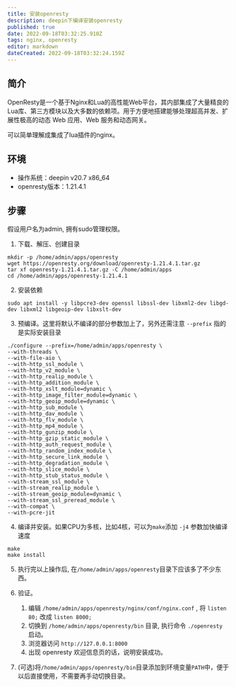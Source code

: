 ```yaml
---
title: 安装openresty
description: deepin下编译安装openresty
published: true
date: 2022-09-18T03:32:25.910Z
tags: nginx, openresty
editor: markdown
dateCreated: 2022-09-18T03:32:24.159Z
---
```


## 简介

OpenResty是一个基于Nginx和Lua的高性能Web平台，其内部集成了大量精良的Lua库、第三方模块以及大多数的依赖项。用于方便地搭建能够处理超高并发、扩展性极高的动态 Web 应用、Web 服务和动态网关。

可以简单理解成集成了lua插件的nginx。

## 环境

- 操作系统：deepin v20.7 x86_64
- openresty版本：1.21.4.1

## 步骤

假设用户名为admin, 拥有sudo管理权限。

1. 下载、解压、创建目录

```shell
mkdir -p /home/admin/apps/openresty
wget https://openresty.org/download/openresty-1.21.4.1.tar.gz
tar xf openresty-1.21.4.1.tar.gz -C /home/admin/apps
cd /home/admin/apps/openresty-1.21.4.1
```

2. 安装依赖

```shell
sudo apt install -y libpcre3-dev openssl libssl-dev libxml2-dev libgd-dev libxml2 libgeoip-dev libxslt-dev
```

3. 预编译。这里将默认不编译的部分参数加上了，另外还需注意 `--prefix` 指的是实际安装目录

```shell
./configure --prefix=/home/admin/apps/openresty \
--with-threads \
--with-file-aio \
--with-http_ssl_module \
--with-http_v2_module \
--with-http_realip_module \
--with-http_addition_module \
--with-http_xslt_module=dynamic \
--with-http_image_filter_module=dynamic \
--with-http_geoip_module=dynamic \
--with-http_sub_module \
--with-http_dav_module \
--with-http_flv_module \
--with-http_mp4_module \
--with-http_gunzip_module \
--with-http_gzip_static_module \
--with-http_auth_request_module \
--with-http_random_index_module \
--with-http_secure_link_module \
--with-http_degradation_module \
--with-http_slice_module \
--with-http_stub_status_module \
--with-stream_ssl_module \
--with-stream_realip_module \
--with-stream_geoip_module=dynamic \
--with-stream_ssl_preread_module \
--with-compat \
--with-pcre-jit
```

4. 编译并安装。如果CPU为多核，比如4核，可以为`make`添加 `-j4` 参数加快编译速度

```shell
make
make install
```

5. 执行完以上操作后, 在`/home/admin/apps/openresty`目录下应该多了不少东西。
6. 验证。

   1. 编辑 `/home/admin/apps/openresty/nginx/conf/nginx.conf` , 将 `listen 80;` 改成 `listen 8000;` 
   2. 切换到 `/home/admin/apps/openresty/bin` 目录, 执行命令 `./openresty` 启动。
   3. 浏览器访问 `http://127.0.0.1:8000`
   4. 出现 openresty 欢迎信息页的话，说明安装成功。
7. (可选)将`/home/admin/apps/openresty/bin`目录添加到环境变量`PATH`中，便于以后直接使用，不需要再手动切换目录。